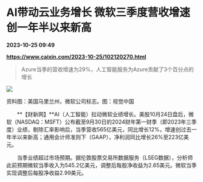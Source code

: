 # AI带动云业务增长 微软三季度营收增速创一年半以来新高

**2023-10-25 09:49**

**https://www.caixin.com/2023-10-25/102120270.html**

> Azure当季的营收增速为29%，人工智能服务为Azure贡献了3个百分点的增长

  

![](https://img.caixin.com/2023-10-25/169822638553493_840_560.jpg)

资料图：美国马里兰州，微软公司标志。图：视觉中国

  

　　**【财新网】**AI（人工智能）拉动微软业绩增长。美股10月24日盘后，微软（NASDAQ：MSFT）公布截至9月30日的2024财年第一财季（即2023年三季度）业绩，剔除汇率影响后，当季营收565亿美元，同比增长12%，增速创过去一年半以来新高；通用会计师准则下（GAAP），净利润同比增长26%至223亿美元。

　　当季业绩超过市场预期。据伦敦股票交易所数据服务（LSEG数据），分析师此前预期微软当季收入为545.2亿美元，调整后每股净收益为2.65美元。微软当季实现调整后每股净收益2.99美元。